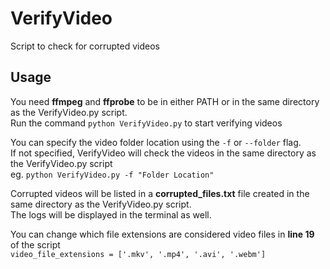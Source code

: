 # VerifyVideo
Script to check for corrupted videos

## Usage
You need **ffmpeg** and **ffprobe** to be in either PATH or in the same directory as the VerifyVideo.py script.\
Run the command `python VerifyVideo.py` to start verifying videos

You can specify the video folder location using the `-f` or `--folder` flag.\
If not specified, VerifyVideo will check the videos in the same directory as the VerifyVideo.py script\
eg. `python VerifyVideo.py -f "Folder Location"`

Corrupted videos will be listed in a **corrupted_files.txt** file created in the same directory as the VerifyVideo.py script.\
The logs will be displayed in the terminal as well.

You can change which file extensions are considered video files in **line 19** of the script\
`video_file_extensions = ['.mkv', '.mp4', '.avi', '.webm']`
